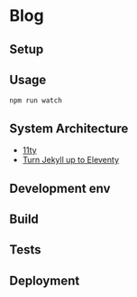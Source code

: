 # Blog

<!-- _One liner + link to confluence page_
_Screenshot of UI - optional_ -->

## Setup

<!-- _stack - optional_
_How to build and run the code/app_ -->

<!-- git clone -->

## Usage 

```
npm run watch 
```

## System Architecture


<!-- _High level overview of system architecture_ -->

<!-- ## Documentation

There's a [docs](./docs) folder in this repository.

[docs/notes](./docs/notes) contains dev draft notes on various aspects of the project. This would generally be converted either into ADRs or guides when ready.

[docs/adr](./docs/adr) contains [Architecture Decision Record](https://github.com/joelparkerhenderson/architecture_decision_record).

> An architectural decision record (ADR) is a document that captures an important architectural decision made along with its context and consequences.

We are using [this template for ADR](https://gist.github.com/iaincollins/92923cc2c309c2751aea6f1b34b31d95) -->

- [11ty](https://www.11ty.dev/)
- [Turn Jekyll up to Eleventy](https://24ways.org/2018/turn-jekyll-up-to-eleventy/)

## Development env

 <!-- _How to run the development environment_ -->

<!-- - npm > `6.1.0`
- [Node 12](https://nodejs.org/docs/latest-v12.x/api/)

Node version is set in node version manager [`.nvmrc`](https://github.com/creationix/nvm#nvmrc)

```
nvm use
```
-->

<!-- _Coding style convention ref optional, eg which linter to use_ -->

<!-- _Linting, github pre-push hook - optional_ -->

## Build

<!-- _How to run build_ -->

## Tests

<!-- _How to carry out tests_ -->

## Deployment

<!-- _How to deploy the code/app into test/staging/production_ -->